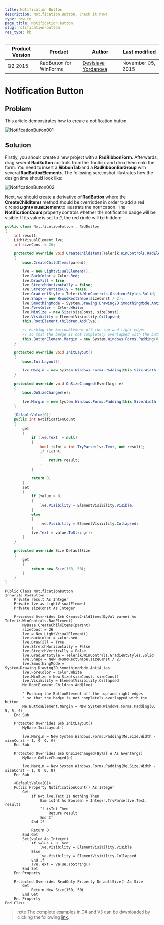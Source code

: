 ```yaml
---
title: Notification Button
description: Notification Button. Check it now!
type: how-to
page_title: Notification Button
slug: notification-button
res_type: kb
---
```


|Product Version|Product|Author|Last modified|
|----|----|----|----|
|Q2 2015|RadButton for WinForms|[Desislava Yordanova](https://www.telerik.com/blogs/author/desislava-yordanova)|November 05, 2015|

# Notification Button

## Problem

This article demonstrates how to create a notification button.

![NotificationButton001](images/notificationbutton001.png)

## Solution

Firstly, you should create a new project with a **RadRibbonForm**. Afterwards, drag several **RadButton** controls from the Toolbox and drop them onto the form. You need to insert a **RibbonTab** and a **RadRibbonBarGroup** with several **RadButtonElements**. The following screenshot illustrates how the design time should look like:

![NotificationButton002](images/notificationbutton002.png)

Next, we should create a derivative of **RadButton** where the **CreateChildItems** method should be overridden in order to add a red <g class="gr_ gr_25 gr-alert gr_spell ContextualSpelling" id="25" data-gr-id="25">circled</g> **LightVisualElement** to illustrate the notification. The **NotificationCount** property controls whether the notification badge will be visible. If its value is set to *0*, the red circle will be hidden:


````C#
public class NotificationButton : RadButton
{
    int result;
    LightVisualElement lve;
    int sizeConst = 26;

    protected override void CreateChildItems(Telerik.WinControls.RadElement parent)
    {
        base.CreateChildItems(parent);

        lve = new LightVisualElement();
        lve.BackColor = Color.Red;
        lve.DrawFill = true;
        lve.StretchHorizontally = false;
        lve.StretchVertically = false;
        lve.GradientStyle = Telerik.WinControls.GradientStyles.Solid;
        lve.Shape = new RoundRectShape(sizeConst / 2);
        lve.SmoothingMode = System.Drawing.Drawing2D.SmoothingMode.AntiAlias;
        lve.ForeColor = Color.White;
        lve.MinSize = new Size(sizeConst, sizeConst);
        lve.Visibility = ElementVisibility.Collapsed;
        this.RootElement.Children.Add(lve);

        // Pushing the ButtonElement off the top and right edges
        // so that the badge is not completely overlapped with the button
        this.ButtonElement.Margin = new System.Windows.Forms.Padding(0, 5, 5, 0);
    }

    protected override void InitLayout()
    {
        base.InitLayout();

        lve.Margin = new System.Windows.Forms.Padding(this.Size.Width - sizeConst - 1, 0, 0, 0);
    }

    protected override void OnSizeChanged(EventArgs e)
    {
        base.OnSizeChanged(e);

        lve.Margin = new System.Windows.Forms.Padding(this.Size.Width - sizeConst - 1, 0, 0, 0);
    }

    [DefaultValue(0)]
    public int NotificationCount
    {
        get
        {
            if (lve.Text != null)
            {
                bool isInt = int.TryParse(lve.Text, out result);
                if (isInt)
                {
                    return result;
                }
            }

            return 0;
        }
        set
        {
            if (value > 0)
            {
                lve.Visibility = ElementVisibility.Visible;
            }
            else
            {
                lve.Visibility = ElementVisibility.Collapsed;
            }
            lve.Text = value.ToString();
        }
    }

    protected override Size DefaultSize
    {
        get
        {
            return new Size(150, 50);
        }
    }
}

````
````VB.NET
Public Class NotificationButton
Inherits RadButton
    Private result As Integer
    Private lve As LightVisualElement
    Private sizeConst As Integer

    Protected Overrides Sub CreateChildItems(ByVal parent As Telerik.WinControls.RadElement)
        MyBase.CreateChildItems(parent)
        sizeConst = 26
        lve = New LightVisualElement()
        lve.BackColor = Color.Red
        lve.DrawFill = True
        lve.StretchHorizontally = False
        lve.StretchVertically = False
        lve.GradientStyle = Telerik.WinControls.GradientStyles.Solid
        lve.Shape = New RoundRectShape(sizeConst / 2)
        lve.SmoothingMode = System.Drawing.Drawing2D.SmoothingMode.AntiAlias
        lve.ForeColor = Color.White
        lve.MinSize = New Size(sizeConst, sizeConst)
        lve.Visibility = ElementVisibility.Collapsed
        Me.RootElement.Children.Add(lve)

        ' Pushing the ButtonElement off the top and right edges
        ' so that the badge is not completely overlapped with the button
        Me.ButtonElement.Margin = New System.Windows.Forms.Padding(0, 5, 5, 0)
    End Sub

    Protected Overrides Sub InitLayout()
        MyBase.InitLayout()

        lve.Margin = New System.Windows.Forms.Padding(Me.Size.Width - sizeConst - 1, 0, 0, 0)
    End Sub

    Protected Overrides Sub OnSizeChanged(ByVal e As EventArgs)
        MyBase.OnSizeChanged(e)

        lve.Margin = New System.Windows.Forms.Padding(Me.Size.Width - sizeConst - 1, 0, 0, 0)
    End Sub

    <DefaultValue(0)> _
    Public Property NotificationCount() As Integer
        Get
            If Not lve.Text Is Nothing Then
                Dim isInt As Boolean = Integer.TryParse(lve.Text, result)
                If isInt Then
                    Return result
                End If
            End If

            Return 0
        End Get
        Set(value As Integer)
            If value > 0 Then
                lve.Visibility = ElementVisibility.Visible
            Else
                lve.Visibility = ElementVisibility.Collapsed
            End If
            lve.Text = value.ToString()
        End Set
    End Property

    Protected Overrides ReadOnly Property DefaultSize() As Size
        Get
            Return New Size(150, 50)
        End Get
    End Property
End Class

````

>note The complete examples in C# and VB can be downloaded by clicking the following [link](https://github.com/telerik/winforms-sdk/tree/master/Button/NotificationButton).


